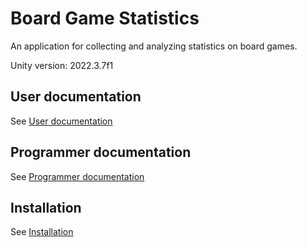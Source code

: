 # Board Game Statistics

An application for collecting and analyzing statistics on board games.

Unity version: 2022.3.7f1

## User documentation

See [User documentation](./Documentation/UserDocumentation.md)

## Programmer documentation

See [Programmer documentation](./Documentation/ProgrammerDocumentation.md)

## Installation

See [Installation](./Documentation/Installation.md)
